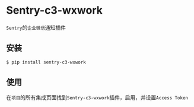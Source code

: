 # Sentry-c3-wxwork

`Sentry`的`企业微信`通知插件

## 安装

```bash
$ pip install sentry-c3-wxwork
```

## 使用

在`项目`的所有集成页面找到`Sentry-c3-wxwork`插件，启用，并设置`Access Token`

